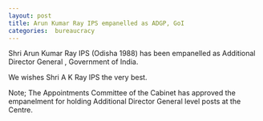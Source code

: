 ```yaml
---
layout: post
title: Arun Kumar Ray IPS empanelled as ADGP, GoI
categories:  bureaucracy 
---
```


Shri Arun Kumar Ray IPS (Odisha 1988) has been empanelled as Additional Director General , Government of India.

We wishes Shri A K Ray IPS the very best.

Note; The Appointments Committee of the Cabinet has approved the empanelment for holding Additional Director General level posts at the Centre.